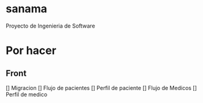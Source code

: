 # sanama
Proyecto de Ingenieria de Software
# Por hacer 

## Front
[] Migracion
  [] Flujo de pacientes
    [] Perfil de paciente
  [] Flujo de Medicos
    [] Perfil de medico
